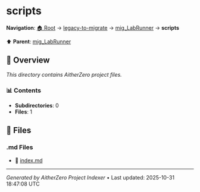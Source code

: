 # scripts

**Navigation**: [🏠 Root](../../../index.md) → [legacy-to-migrate](../../index.md) → [mig_LabRunner](../index.md) → **scripts**

⬆️ **Parent**: [mig_LabRunner](../index.md)

## 📖 Overview

*This directory contains AitherZero project files.*

### 📊 Contents

- **Subdirectories**: 0
- **Files**: 1

## 📄 Files

### .md Files

- 📝 [index.md](./index.md)

---

*Generated by AitherZero Project Indexer* • Last updated: 2025-10-31 18:47:08 UTC

